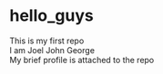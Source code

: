 # hello_guys
This is my first repo <br>
I am Joel John George <br>
My brief profile is attached to the repo
